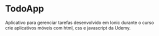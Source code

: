 # TodoApp
Aplicativo para gerenciar tarefas desenvolvido em Ionic durante o curso crie aplicativos móveis com html, css e javascript da Udemy.
